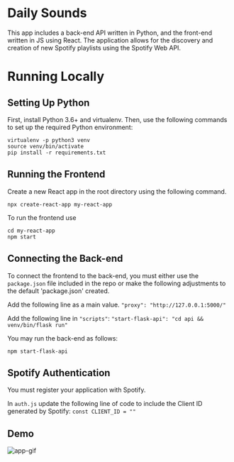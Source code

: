 # Daily Sounds 
This app includes a back-end API written in Python, and the front-end written in JS using React. The application allows for the discovery and creation of new Spotify playlists using the Spotify Web API. 


# Running Locally

## Setting Up Python
First, install Python 3.6+ and virtualenv. Then, use the following commands to set up the required Python environment:
```
virtualenv -p python3 venv
source venv/bin/activate
pip install -r requirements.txt
```

## Running the Frontend
Create a new React app in the root directory using the following command. 
```
npx create-react-app my-react-app
```
To run the frontend use
```
cd my-react-app
npm start
```

## Connecting the Back-end 
To connect the frontend to the back-end, you must either use the `package.json` file included in the repo or make the following adjustments to the default 'package.json' created.

Add the following line as a main value.
```"proxy": "http://127.0.0.1:5000/"```

Add the following line in ```"scripts"```: 
```"start-flask-api": "cd api && venv/bin/flask run"```

You may run the back-end as follows:
```
npm start-flask-api
```

## Spotify Authentication
You must register your application with Spotify.

In ```auth.js``` update the following line of code to include the Client ID generated by Spotify:
 ```const CLIENT_ID = "" ```

## Demo
![app-gif](daily_sounds_demo.gif)

